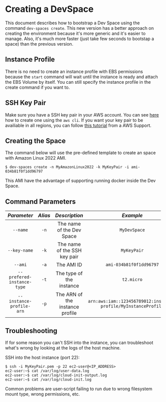 # Creating a DevSpace

This document describes how to bootstrap a Dev Space using the command `dev-spaces create`. This new version has a better approach on creating the environment because it's more generic and it's easier to manage. Also, it's much more faster (just take few seconds to bootstap a space) than the previous version.

## Instance Profile

There is no need to create an instance profile with EBS permissions because the `start` command will wait until the instance is ready and attach the EBS Volume by itself. You can still specify the instance profile in the create command if you want to.

## SSH Key Pair

Make sure you have a SSH key pair in your AWS account. You can see [here](BOOTSTRAP_v1.md#create-a-key-pair-to-ssh-into-the-instance) how to create one using the `aws cli`. If you want your key pair to be availiable in all regions, you can follow [this tutorial](https://aws.amazon.com/premiumsupport/knowledge-center/ec2-ssh-key-pair-regions/) from a AWS Support.

## Creating the Space

The command below will use the pre-defined template to create an space with Amazon Linux 2022 AMI.

    $ dev-spaces create -n MyAmazonLinux2022 -k MyKeyPair -i ami-034b81f0f1dd96797

This AMI have the advantage of supporting running docker inside the Dev Space.

## Command Parameters

_Parameter_|_Alias_|_Description_|_Example_|
|:--:|:--:|:--:|:--:|
|`--name`|`-n`|The name of the Dev Space|`MyDevSpace`|
|`--key-name`|`-k`|The name of the SSH key pair|`MyKeyPair`|
|`--ami`|`-a`|The AMI ID|`ami-034b81f0f1dd96797`|
|`--prefered-instance-type`|`-t`|The type of the instance|`t2.micro`|
|`--instance-profile-arn`|`-p`|The ARN of the instance profile|`arn:aws:iam::123456789012:instance-profile/MyInstanceProfile`|

## Troubleshooting

If for some reason you can't SSH into the instance, you can troubleshoot what's wrong by looking at the logs of the host machine.

SSH into the host instance (port 22):

    $ ssh -i MyKeyPair.pem -p 22 ec2-user@<IP_ADDRESS>
    ec2-user:~$ cat /var/log/user-data.log
    ec2-user:~$ cat /var/log/cloud-init-output.log
    ec2-user:~$ cat /var/log/cloud-init.log

Common problems are user-script failing to run due to wrong filesystem mount type, wrong permissions, etc.